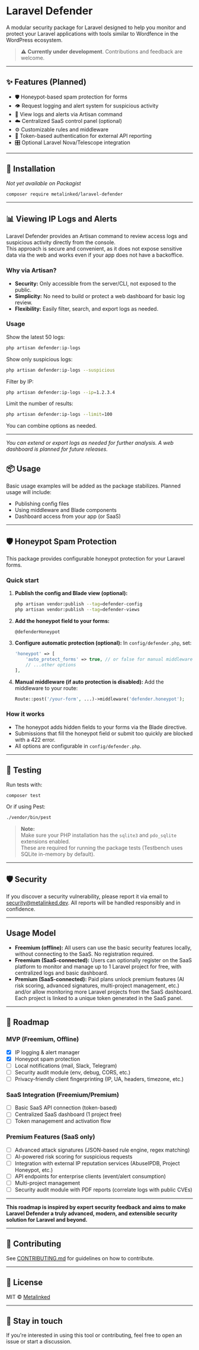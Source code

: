 # Laravel Defender

A modular security package for Laravel designed to help you monitor and protect your Laravel applications with tools similar to Wordfence in the WordPress ecosystem.

> ⚠️ **Currently under development**. Contributions and feedback are welcome.

---

## ✨ Features (Planned)

- 🛡️ Honeypot-based spam protection for forms  
- 👁️ Request logging and alert system for suspicious activity  
- 📝 View logs and alerts via Artisan command
- ☁️ Centralized SaaS control panel (optional)  
- ⚙️ Customizable rules and middleware  
- 🔐 Token-based authentication for external API reporting  
- 🎛️ Optional Laravel Nova/Telescope integration  

---

## 🚀 Installation

_Not yet available on Packagist_

```bash
composer require metalinked/laravel-defender
```

---

## 📊 Viewing IP Logs and Alerts

Laravel Defender provides an Artisan command to review access logs and suspicious activity directly from the console.  
This approach is secure and convenient, as it does not expose sensitive data via the web and works even if your app does not have a backoffice.

### Why via Artisan?

- **Security:** Only accessible from the server/CLI, not exposed to the public.
- **Simplicity:** No need to build or protect a web dashboard for basic log review.
- **Flexibility:** Easily filter, search, and export logs as needed.

### Usage

Show the latest 50 logs:
```sh
php artisan defender:ip-logs
```

Show only suspicious logs:
```sh
php artisan defender:ip-logs --suspicious
```

Filter by IP:
```sh
php artisan defender:ip-logs --ip=1.2.3.4
```

Limit the number of results:
```sh
php artisan defender:ip-logs --limit=100
```

You can combine options as needed.

---

_You can extend or export logs as needed for further analysis. A web dashboard is planned for future releases._

## 📦 Usage

Basic usage examples will be added as the package stabilizes. Planned usage will include:

- Publishing config files  
- Using middleware and Blade components  
- Dashboard access from your app (or SaaS)  

---

## 🛡️ Honeypot Spam Protection

This package provides configurable honeypot protection for your Laravel forms.

### Quick start

1. **Publish the config and Blade view (optional):**
   ```bash
   php artisan vendor:publish --tag=defender-config
   php artisan vendor:publish --tag=defender-views
   ```

2. **Add the honeypot field to your forms:**
   ```blade
   @defenderHoneypot
   ```

3. **Configure automatic protection (optional):**
   In `config/defender.php`, set:
   ```php
   'honeypot' => [
       'auto_protect_forms' => true, // or false for manual middleware
       // ...other options
   ],
   ```

4. **Manual middleware (if auto protection is disabled):**
   Add the middleware to your route:
   ```php
   Route::post('/your-form', ...)->middleware('defender.honeypot');
   ```

### How it works

- The honeypot adds hidden fields to your forms via the Blade directive.
- Submissions that fill the honeypot field or submit too quickly are blocked with a 422 error.
- All options are configurable in `config/defender.php`.

---

## 🧪 Testing

Run tests with:

```bash
composer test
```

Or if using Pest:

```bash
./vendor/bin/pest
```

> **Note:**  
> Make sure your PHP installation has the `sqlite3` and `pdo_sqlite` extensions enabled.  
> These are required for running the package tests (Testbench uses SQLite in-memory by default).

---

## 🛡️ Security

If you discover a security vulnerability, please report it via email to [security@metalinked.dev](mailto:security@metalinked.dev). All reports will be handled responsibly and in confidence.

---

## Usage Model

- **Freemium (offline):** All users can use the basic security features locally, without connecting to the SaaS. No registration required.
- **Freemium (SaaS-connected):** Users can optionally register on the SaaS platform to monitor and manage up to 1 Laravel project for free, with centralized logs and basic dashboard.
- **Premium (SaaS-connected):** Paid plans unlock premium features (AI risk scoring, advanced signatures, multi-project management, etc.) and/or allow monitoring more Laravel projects from the SaaS dashboard. Each project is linked to a unique token generated in the SaaS panel.

---

## 📍 Roadmap

### MVP (Freemium, Offline)
- [x] IP logging & alert manager
- [x] Honeypot spam protection
- [ ] Local notifications (mail, Slack, Telegram)
- [ ] Security audit module (env, debug, CORS, etc.)
- [ ] Privacy-friendly client fingerprinting (IP, UA, headers, timezone, etc.)

### SaaS Integration (Freemium/Premium)
- [ ] Basic SaaS API connection (token-based)
- [ ] Centralized SaaS dashboard (1 project free)
- [ ] Token management and activation flow

### Premium Features (SaaS only)
- [ ] Advanced attack signatures (JSON-based rule engine, regex matching)
- [ ] AI-powered risk scoring for suspicious requests
- [ ] Integration with external IP reputation services (AbuseIPDB, Project Honeypot, etc.)
- [ ] API endpoints for enterprise clients (event/alert consumption)
- [ ] Multi-project management
- [ ] Security audit module with PDF reports (correlate logs with public CVEs)

---

**This roadmap is inspired by expert security feedback and aims to make Laravel Defender a truly advanced, modern, and extensible security solution for Laravel and beyond.**

---

## 🤝 Contributing

See [CONTRIBUTING.md](CONTRIBUTING.md) for guidelines on how to contribute.

---

## 📄 License

MIT © [Metalinked](https://metalinked.dev)

---

## 📢 Stay in touch

If you're interested in using this tool or contributing, feel free to open an issue or start a discussion.
